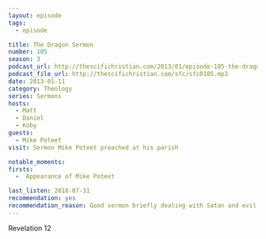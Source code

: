 ```yaml
---
layout: episode
tags:
  - episode

title: The Dragon Sermon
number: 105
season: 3
podcast_url: http://thescifichristian.com/2013/01/episode-105-the-dragon-sermon/
podcast_file_url: http://thescifichristian.com/sfc/sfc0105.mp3
date: 2013-01-11
category: Theology
series: Sermons
hosts:
  - Matt
  - Daniel
  - Koby
guests:
  - Mike Poteet 
visit: Sermon Mike Poteet preached at his parish 

notable_moments:
firsts:
  -  Appearance of Mike Poteet

last_listen: 2018-07-31
recommendation: yes
recommendation_reason: Good sermon briefly dealing with Satan and evil. 
---
```

Revelation 12